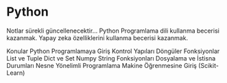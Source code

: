 # Python 
Notlar sürekli güncellenecektir...
Python Programlama dili kullanma becerisi kazanmak. Yapay zeka özelliklerini kullanma becerisi kazanmak.

Konular
Python Programlamaya Giriş
Kontrol Yapıları
Döngüler
Fonksiyonlar
List ve Tuple
Dict ve Set
Numpy
String Fonksiyonları
Dosyalama ve İstisna Durumları
Nesne Yönelimli Programlama
Makine Öğrenmesine Giriş (Scikit-Learn)